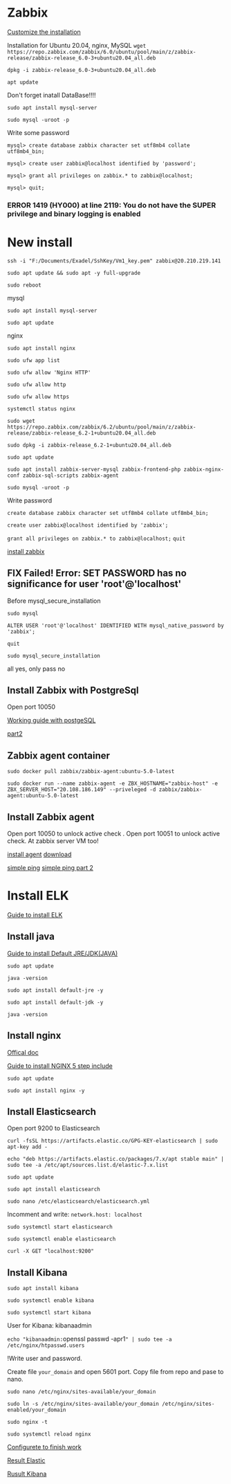 # Zabbix

[Customize the installation](https://www.zabbix.com/ru/download?zabbix=6.2&os_distribution=ubuntu&os_version=20.04_focal&db=mysql&ws=nginx)



Installation for Ubuntu 20.04, nginx, MySQL
`wget https://repo.zabbix.com/zabbix/6.0/ubuntu/pool/main/z/zabbix-release/zabbix-release_6.0-3+ubuntu20.04_all.deb`

`dpkg -i zabbix-release_6.0-3+ubuntu20.04_all.deb`

`apt update`

Don't forget inatall DataBase!!!!

`sudo apt install mysql-server`

`sudo mysql -uroot -p`

Write some password

`mysql> create database zabbix character set utf8mb4 collate utf8mb4_bin;`

`mysql> create user zabbix@localhost identified by 'password';`

`mysql> grant all privileges on zabbix.* to zabbix@localhost;`

`mysql> quit;`



### ERROR 1419 (HY000) at line 2119: You do not have the SUPER privilege and binary logging is enabled


# New install

`ssh -i "F:/Documents/Exadel/SshKey/Vm1_key.pem" zabbix@20.210.219.141`

`sudo apt update && sudo apt -y full-upgrade`

`sudo reboot`

mysql

`sudo apt install mysql-server`

`sudo apt update`

nginx

`sudo apt install nginx`

`sudo ufw app list`

`sudo ufw allow 'Nginx HTTP'`

`sudo ufw allow http`

`sudo ufw allow https`

`systemctl status nginx`

`sudo wget https://repo.zabbix.com/zabbix/6.2/ubuntu/pool/main/z/zabbix-release/zabbix-release_6.2-1+ubuntu20.04_all.deb`

`sudo dpkg -i zabbix-release_6.2-1+ubuntu20.04_all.deb`

`sudo apt update`

`sudo apt install zabbix-server-mysql zabbix-frontend-php zabbix-nginx-conf zabbix-sql-scripts zabbix-agent`

`sudo mysql -uroot -p`

Write password

`create database zabbix character set utf8mb4 collate utf8mb4_bin;`

`create user zabbix@localhost identified by 'zabbix';`

`grant all privileges on zabbix.* to zabbix@localhost;`
`quit`


[install zabbix](https://www.alibabacloud.com/blog/how-to-install-zabbix-monitoring-server-on-ubuntu-20-04_597802)

[]()


## FIX Failed! Error: SET PASSWORD has no significance for user 'root'@'localhost' 
Before mysql_secure_installation

`sudo mysql`

`ALTER USER 'root'@'localhost' IDENTIFIED WITH mysql_native_password by 'zabbix';`

`quit`

`sudo mysql_secure_installation`

all yes, only pass no


## Install Zabbix with PostgreSql

Open port 10050

[Working guide with postgeSQL](https://jtprog.ru/install-zabbix50/)

[part2](https://www.zabbix.com/ru/download?zabbix=5.0&os_distribution=ubuntu&os_version=20.04_focal&db=postgresql&ws=apache)

## Zabbix agent container

`sudo docker pull zabbix/zabbix-agent:ubuntu-5.0-latest`

`sudo docker run --name zabbix-agent -e ZBX_HOSTNAME="zabbix-host" -e ZBX_SERVER_HOST="20.108.186.149" --priveleged -d zabbix/zabbix-agent:ubuntu-5.0-latest`

## Install Zabbix agent

Open port 10050 to unlock active check . Open port 10051 to unlock active check. At zabbix server VM too!

[install agent](https://tecadmin.net/how-to-install-zabbix-agent-on-ubuntu-20-04/)
[download](https://www.zabbix.com/ru/download_agents?version=5.0+LTS&release=5.0.17&os=Linux&os_version=4.12&hardware=ppc64le&encryption=No+encryption&packaging=Archive&show_legacy=0)

[simple ping](https://woshub-com.translate.goog/zabbix-simple-icmp-ping-checks/?_x_tr_sch=http&_x_tr_sl=en&_x_tr_tl=ru&_x_tr_hl=ru&_x_tr_pto=wapp)
[simple ping part 2](https://winitpro.ru/index.php/2020/05/07/zabbix-proverka-dostupnosti-icmp-ping/)


# Install ELK

[Guide to install ELK](https://www.digitalocean.com/community/tutorials/how-to-install-elasticsearch-logstash-and-kibana-elastic-stack-on-ubuntu-20-04-ru)

## Install java

[Guide to install Default JRE/JDK(JAVA)](https://www.digitalocean.com/community/tutorials/how-to-install-java-with-apt-on-ubuntu-20-04#installing-the-default-jrejdk)

`sudo apt update`

`java -version`

`sudo apt install default-jre -y`

`sudo apt install default-jdk -y`

`java -version`

## Install nginx

[Offical doc](https://www.elastic.co/guide/en/elastic-stack/current/installing-elastic-stack.html)

[Guide to install NGINX 5 step include](https://www.digitalocean.com/community/tutorials/how-to-install-nginx-on-ubuntu-20-04)

`sudo apt update`

`sudo apt install nginx -y`

## Install Elasticsearch

Open port 9200 to Elasticsearch

`curl -fsSL https://artifacts.elastic.co/GPG-KEY-elasticsearch | sudo apt-key add -`

`echo "deb https://artifacts.elastic.co/packages/7.x/apt stable main" | sudo tee -a /etc/apt/sources.list.d/elastic-7.x.list`

`sudo apt update`

`sudo apt install elasticsearch`

`sudo nano /etc/elasticsearch/elasticsearch.yml`

Incomment and write: `network.host: localhost`

`sudo systemctl start elasticsearch`

`sudo systemctl enable elasticsearch`

`curl -X GET "localhost:9200"`

## Install Kibana

`sudo apt install kibana`

`sudo systemctl enable kibana`

`sudo systemctl start kibana`

User for Kibana: kibanaadmin

`echo "kibanaadmin:`openssl passwd -apr1`" | sudo tee -a /etc/nginx/htpasswd.users`

!Write user and password.

Create file `your_domain` and open 5601 port. Copy file from repo and pase to nano.

`sudo nano /etc/nginx/sites-available/your_domain`

`sudo ln -s /etc/nginx/sites-available/your_domain /etc/nginx/sites-enabled/your_domain`

`sudo nginx -t`

`sudo systemctl reload nginx`

[Configurete to finish work](https://phoenixnap.com/kb/kibana-nginx-proxy)

[Result Elastic](http://104.46.41.117:5601)

[Rusult Kibana](http://104.46.41.117:5601/status)